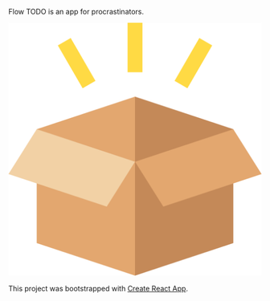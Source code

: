 Flow TODO is an app for procrastinators.

![Application logo.](https://github.com/Undeadlol1/flow-todo/blob/master/public/images/logo.png?raw=true)

This project was bootstrapped with [Create React App](https://github.com/facebook/create-react-app).
